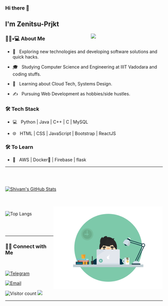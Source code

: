 ### Hi there 👋<h2> I'm Zenitsu-Prjkt</h2>

<img align='right' src="https://media.giphy.com/media/M9gbBd9nbDrOTu1Mqx/giphy.gif" width="230">

<h3> 👨🏻•💻 About Me </h3>



- 🤔 &nbsp; Exploring new technologies and developing software solutions and quick hacks.

- 🎓 &nbsp; Studying Computer Science and Engineering at IIIT Vadodara and coding stuffs.

- 🌱 &nbsp; Learning about Cloud Tech, Systems Design.

- ✍️ &nbsp; Pursuing Web Development as hobbies/side hustles.



<h3>🛠 Tech Stack</h3>



- 💻 &nbsp; Python | Java | C++ | C | MySQL

- 🌐 &nbsp; HTML | CSS | JavaScript | Bootstrap | ReactJS

<!--

- 🛢 &nbsp; MySQL | MongoDB

- 🔧 &nbsp; Git | Markdown | Selenium | Tidyverse

- 🖥 &nbsp; Illustrator| Photoshop | InDesign

-->



<h3>🛠 To Learn</h3>

- 🔧 &nbsp; AWS | Docker🐳 | Firebase | flask

<hr>



<br/><br/>

[![Shivam's GitHub Stats](https://github-readme-stats.vercel.app/api?username=zenitsu-xd&show_icons=true)](https://github.com/zenitsu-xd)

<br/>

<br/>

<img src="https://github.com/nirala69/nirala69/blob/master/70804f7e25b11f29db904f2fa7b4cd9d.gif" width="350" align='right'>

![Top Langs](https://github-readme-stats.vercel.app/api/top-langs/?username=zenitsu-xd&show_icons=true)

<br><br>



<hr>



<h3> 🤝🏻 Connect with Me </h3>

<br>



<p align="center">

<a href="https://t.me/ZenitsuXD"><img alt="Telegram" src="https://img.shields.io/badge/Telegram-ZenitsuXD-blue?style=flat-square&logo=Telegram"></a>

<a href="mailto:zenitsuprjkt@gmail.com"><img alt="Email" src="https://img.shields.io/badge/Email-zenitsuprjkt@gmail.com-blue?style=flat-square&logo=gmail"></a>

</p>





![Visitor count](https://visitor-badge.laobi.icu/badge?page_id=zenitsu-xd.zenitsu-xd)   <img src="https://media.giphy.com/media/dxn6fRlTIShoeBr69N/giphy.gif" width="30">





<hr>

